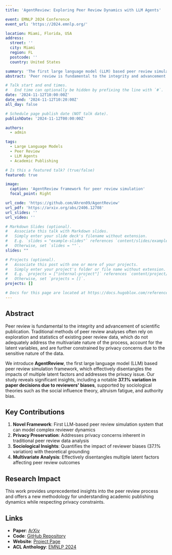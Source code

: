 ```yaml
---
title: 'AgentReview: Exploring Peer Review Dynamics with LLM Agents'

event: EMNLP 2024 Conference
event_url: 'https://2024.emnlp.org/'

location: Miami, Florida, USA
address:
  street: ''
  city: Miami
  region: FL
  postcode: ''
  country: United States

summary: 'The first large language model (LLM) based peer review simulation framework, which effectively disentangles the impacts of multiple latent factors and addresses the privacy issue.'
abstract: 'Peer review is fundamental to the integrity and advancement of scientific publication. Traditional methods of peer review analyses often rely on exploration and statistics of existing peer review data, which do not adequately address the multivariate nature of the process, account for the latent variables, and are further constrained by privacy concerns due to the sensitive nature of the data. We introduce AgentReview, the first large language model (LLM) based peer review simulation framework, which effectively disentangles the impacts of multiple latent factors and addresses the privacy issue. Our study reveals significant insights, including a notable 37.1% variation in paper decisions due to reviewers biases, supported by sociological theories such as the social influence theory, altruism fatigue, and authority bias.'

# Talk start and end times.
#   End time can optionally be hidden by prefixing the line with `#`.
date: '2024-11-12T10:00:00Z'
date_end: '2024-11-12T10:20:00Z'
all_day: false

# Schedule page publish date (NOT talk date).
publishDate: '2024-11-12T00:00:00Z'

authors:
  - admin

tags:
  - Large Language Models
  - Peer Review
  - LLM Agents
  - Academic Publishing

# Is this a featured talk? (true/false)
featured: true

image:
  caption: 'AgentReview framework for peer review simulation'
  focal_point: Right

url_code: 'https://github.com/Ahren09/AgentReview'
url_pdf: 'https://arxiv.org/abs/2406.12708'
url_slides: ''
url_video: ''

# Markdown Slides (optional).
#   Associate this talk with Markdown slides.
#   Simply enter your slide deck's filename without extension.
#   E.g. `slides = "example-slides"` references `content/slides/example-slides.md`.
#   Otherwise, set `slides = ""`.
slides: ""

# Projects (optional).
#   Associate this post with one or more of your projects.
#   Simply enter your project's folder or file name without extension.
#   E.g. `projects = ["internal-project"]` references `content/project/internal-project/index.md`.
#   Otherwise, set `projects = []`.
projects: []

# Docs for this page are located at https://docs.hugoblox.com/reference/
---
```


## Abstract

Peer review is fundamental to the integrity and advancement of scientific publication. Traditional methods of peer review analyses often rely on exploration and statistics of existing peer review data, which do not adequately address the multivariate nature of the process, account for the latent variables, and are further constrained by privacy concerns due to the sensitive nature of the data.

We introduce **AgentReview**, the first large language model (LLM) based peer review simulation framework, which effectively disentangles the impacts of multiple latent factors and addresses the privacy issue. Our study reveals significant insights, including a notable **37.1% variation in paper decisions due to reviewers' biases**, supported by sociological theories such as the social influence theory, altruism fatigue, and authority bias.

## Key Contributions

1. **Novel Framework**: First LLM-based peer review simulation system that can model complex reviewer dynamics
2. **Privacy Preservation**: Addresses privacy concerns inherent in traditional peer review data analysis
3. **Sociological Insights**: Quantifies the impact of reviewer biases (37.1% variation) with theoretical grounding
4. **Multivariate Analysis**: Effectively disentangles multiple latent factors affecting peer review outcomes

## Research Impact

This work provides unprecedented insights into the peer review process and offers a new methodology for understanding academic publishing dynamics while respecting privacy constraints.

## Links

- **Paper**: [ArXiv](https://arxiv.org/abs/2406.12708)
- **Code**: [GitHub Repository](https://github.com/Ahren09/AgentReview)
- **Website**: [Project Page](https://agentreview.github.io/)
- **ACL Anthology**: [EMNLP 2024](https://aclanthology.org/2024.emnlp-main.70/)